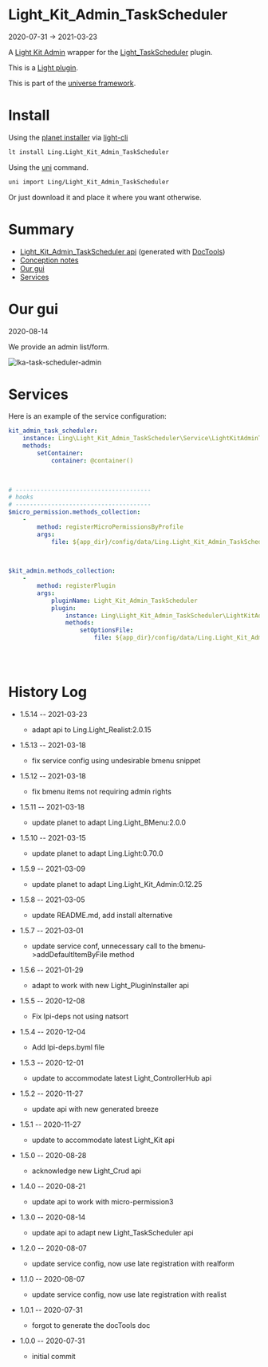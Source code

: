 Light_Kit_Admin_TaskScheduler
===========
2020-07-31 -> 2021-03-23



A [Light Kit Admin](https://github.com/lingtalfi/Light_Kit_Admin) wrapper for the [Light_TaskScheduler](https://github.com/lingtalfi/Light_TaskScheduler) plugin.




This is a [Light plugin](https://github.com/lingtalfi/Light/blob/master/doc/pages/plugin.md).

This is part of the [universe framework](https://github.com/karayabin/universe-snapshot).


Install
==========
Using the [planet installer](https://github.com/lingtalfi/Light_PlanetInstaller) via [light-cli](https://github.com/lingtalfi/Light_Cli)
```bash
lt install Ling.Light_Kit_Admin_TaskScheduler
```

Using the [uni](https://github.com/lingtalfi/universe-naive-importer) command.
```bash
uni import Ling/Light_Kit_Admin_TaskScheduler
```

Or just download it and place it where you want otherwise.






Summary
===========
- [Light_Kit_Admin_TaskScheduler api](https://github.com/lingtalfi/Light_Kit_Admin_TaskScheduler/blob/master/doc/api/Ling/Light_Kit_Admin_TaskScheduler.md) (generated with [DocTools](https://github.com/lingtalfi/DocTools))
- [Conception notes](https://github.com/lingtalfi/Light_Kit_Admin_TaskScheduler/blob/master/doc/pages/conception-notes.md)
- [Our gui](#our-gui)
- [Services](#services)





Our gui
========
2020-08-14



We provide an admin list/form.


![lka-task-scheduler-admin](https://lingtalfi.com/img/universe/Light_Kit_Admin_TaskScheduler/lka-task-schedule-admin.png)









Services
=========


Here is an example of the service configuration:

```yaml
kit_admin_task_scheduler: 
    instance: Ling\Light_Kit_Admin_TaskScheduler\Service\LightKitAdminTaskSchedulerService
    methods: 
        setContainer: 
            container: @container()
        
    

# --------------------------------------
# hooks
# --------------------------------------
$micro_permission.methods_collection: 
    - 
        method: registerMicroPermissionsByProfile
        args: 
            file: ${app_dir}/config/data/Ling.Light_Kit_Admin_TaskScheduler/Ling.Light_MicroPermission/kit_admin_task_scheduler.profile.generated.byml
        
    

$kit_admin.methods_collection: 
    - 
        method: registerPlugin
        args: 
            pluginName: Light_Kit_Admin_TaskScheduler
            plugin: 
                instance: Ling\Light_Kit_Admin_TaskScheduler\LightKitAdminPlugin\Generated\LightKitAdminTaskSchedulerLkaPlugin
                methods: 
                    setOptionsFile: 
                        file: ${app_dir}/config/data/Ling.Light_Kit_Admin_TaskScheduler/Ling.Light_Kit_Admin/lka-options.generated.byml
                    
                
    
```



History Log
=============

- 1.5.14 -- 2021-03-23

  - adapt api to Ling.Light_Realist:2.0.15
  
- 1.5.13 -- 2021-03-18

  - fix service config using undesirable bmenu snippet
  
- 1.5.12 -- 2021-03-18

  - fix bmenu items not requiring admin rights
  
- 1.5.11 -- 2021-03-18

  - update planet to adapt Ling.Light_BMenu:2.0.0

- 1.5.10 -- 2021-03-15

    - update planet to adapt Ling.Light:0.70.0

- 1.5.9 -- 2021-03-09

    - update planet to adapt Ling.Light_Kit_Admin:0.12.25
  
- 1.5.8 -- 2021-03-05

    - update README.md, add install alternative

- 1.5.7 -- 2021-03-01

    - update service conf, unnecessary call to the bmenu->addDefaultItemByFile method
  
- 1.5.6 -- 2021-01-29

    - adapt to work with new Light_PluginInstaller api
  
- 1.5.5 -- 2020-12-08

    - Fix lpi-deps not using natsort

- 1.5.4 -- 2020-12-04

    - Add lpi-deps.byml file

- 1.5.3 -- 2020-12-01

    - update to accommodate latest Light_ControllerHub api  
    
- 1.5.2 -- 2020-11-27

    - update api with new generated breeze  
    
- 1.5.1 -- 2020-11-27

    - update to accommodate latest Light_Kit api  
    
- 1.5.0 -- 2020-08-28

    - acknowledge new Light_Crud api  
    
- 1.4.0 -- 2020-08-21

    - update api to work with micro-permission3
    
- 1.3.0 -- 2020-08-14

    - update api to adapt new Light_TaskScheduler api
    
- 1.2.0 -- 2020-08-07

    - update service config, now use late registration with realform
    
- 1.1.0 -- 2020-08-07

    - update service config, now use late registration with realist
    
- 1.0.1 -- 2020-07-31

    - forgot to generate the docTools doc
    
- 1.0.0 -- 2020-07-31

    - initial commit
